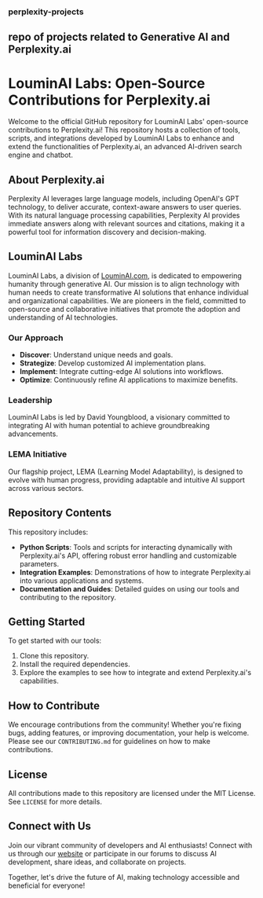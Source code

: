 ### perplexity-projects
repo of projects related to Generative AI and Perplexity.ai
---

# LouminAI Labs: Open-Source Contributions for Perplexity.ai

Welcome to the official GitHub repository for LouminAI Labs' open-source contributions to Perplexity.ai! This repository hosts a collection of tools, scripts, and integrations developed by LouminAI Labs to enhance and extend the functionalities of Perplexity.ai, an advanced AI-driven search engine and chatbot. 

## About Perplexity.ai

Perplexity AI leverages large language models, including OpenAI's GPT technology, to deliver accurate, context-aware answers to user queries. With its natural language processing capabilities, Perplexity AI provides immediate answers along with relevant sources and citations, making it a powerful tool for information discovery and decision-making.

## LouminAI Labs

LouminAI Labs, a division of [LouminAI.com](https://louminai.com), is dedicated to empowering humanity through generative AI. Our mission is to align technology with human needs to create transformative AI solutions that enhance individual and organizational capabilities. We are pioneers in the field, committed to open-source and collaborative initiatives that promote the adoption and understanding of AI technologies.

### Our Approach
- **Discover**: Understand unique needs and goals.
- **Strategize**: Develop customized AI implementation plans.
- **Implement**: Integrate cutting-edge AI solutions into workflows.
- **Optimize**: Continuously refine AI applications to maximize benefits.

### Leadership
LouminAI Labs is led by David Youngblood, a visionary committed to integrating AI with human potential to achieve groundbreaking advancements.

### LEMA Initiative
Our flagship project, LEMA (Learning Model Adaptability), is designed to evolve with human progress, providing adaptable and intuitive AI support across various sectors.

## Repository Contents

This repository includes:
- **Python Scripts**: Tools and scripts for interacting dynamically with Perplexity.ai's API, offering robust error handling and customizable parameters.
- **Integration Examples**: Demonstrations of how to integrate Perplexity.ai into various applications and systems.
- **Documentation and Guides**: Detailed guides on using our tools and contributing to the repository.

## Getting Started
To get started with our tools:
1. Clone this repository.
2. Install the required dependencies.
3. Explore the examples to see how to integrate and extend Perplexity.ai's capabilities.

## How to Contribute

We encourage contributions from the community! Whether you're fixing bugs, adding features, or improving documentation, your help is welcome. Please see our `CONTRIBUTING.md` for guidelines on how to make contributions.

## License

All contributions made to this repository are licensed under the MIT License. See `LICENSE` for more details.

## Connect with Us

Join our vibrant community of developers and AI enthusiasts! Connect with us through our [website](https://louminai.com/contact) or participate in our forums to discuss AI development, share ideas, and collaborate on projects.

Together, let's drive the future of AI, making technology accessible and beneficial for everyone!
